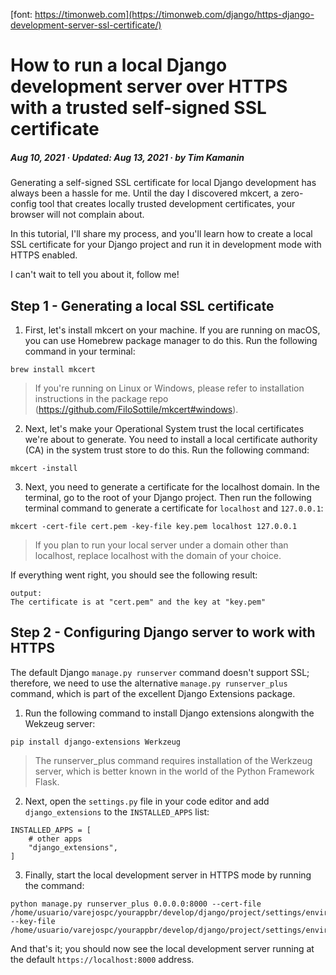 [font: https://timonweb.com](https://timonweb.com/django/https-django-development-server-ssl-certificate/)
# How to run a local Django development server over HTTPS with a trusted self-signed SSL certificate
#####  Aug 10, 2021 · Updated: Aug 13, 2021 · by Tim Kamanin 



Generating a self-signed SSL certificate for local Django development has always been a hassle for me. Until the day I discovered mkcert, a zero-config tool that creates locally trusted development certificates, your browser will not complain about.

In this tutorial, I'll share my process, and you'll learn how to create a local SSL certificate for your Django project and run it in development mode with HTTPS enabled.

I can't wait to tell you about it, follow me!

## Step 1 - Generating a local SSL certificate

1. First, let's install mkcert on your machine. If you are running on macOS, you can use Homebrew package manager to do this. Run the following command in your terminal:

```
brew install mkcert
```

> If you're running on Linux or Windows, please refer to installation instructions in the package repo (https://github.com/FiloSottile/mkcert#windows).

2. Next, let's make your Operational System trust the local certificates we're about to generate. You need to install a local certificate authority (CA) in the system trust store to do this. Run the following command:

```
mkcert -install
```

3. Next, you need to generate a certificate for the localhost domain.
In the terminal, go to the root of your Django project. Then run the following terminal command to generate a certificate for `localhost` and `127.0.0.1`:

```
mkcert -cert-file cert.pem -key-file key.pem localhost 127.0.0.1
```

> If you plan to run your local server under a domain other than localhost, replace localhost with the domain of your choice.

If everything went right, you should see the following result:

```
output:
The certificate is at "cert.pem" and the key at "key.pem"
```

## Step 2 - Configuring Django server to work with HTTPS

The default Django `manage.py runserver` command doesn't support SSL; therefore, we need to use the alternative `manage.py runserver_plus` command, which is part of the excellent Django Extensions package.

1. Run the following command to install Django extensions alongwith the Wekzeug server:

```
pip install django-extensions Werkzeug
```

> The runserver_plus command requires installation of the Werkzeug server, which is better known in the world of the Python Framework Flask.

2. Next, open the `settings.py` file in your code editor and add `django_extensions` to the `INSTALLED_APPS` list:

```
INSTALLED_APPS = [
    # other apps
    "django_extensions",
]
```

3. Finally, start the local development server in HTTPS mode by running the command:

```
python manage.py runserver_plus 0.0.0.0:8000 --cert-file /home/usuario/varejospc/yourappbr/develop/django/project/settings/environments/cert.pem --key-file /home/usuario/varejospc/yourappbr/develop/django/project/settings/environments/key.pem
```


And that's it; you should now see the local development server running at the default `https://localhost:8000` address.
